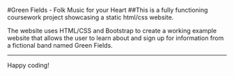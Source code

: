 #Green Fields - Folk Music for your Heart
##This is a fully functioning coursework project showcasing a static html/css website.

The website uses HTML/CSS and Bootstrap to create a working example website that allows the user to learn about and sign up for information from a fictional band named Green Fields.

---

Happy coding!
